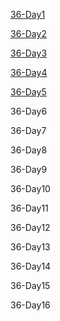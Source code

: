 [36-Day1](https://github.com/saturn-lab/BDMI-2020A/blob/master/Memos/Study-Memo/36-Day1.md)

[36-Day2](https://github.com/saturn-lab/BDMI-2020A/blob/master/Memos/Study-Memo/36-Day2.md)

[36-Day3](https://github.com/saturn-lab/BDMI-2020A/blob/master/Memos/Study-Memo/36-Day3.md)

[36-Day4](https://github.com/saturn-lab/BDMI-2020A/blob/master/Memos/Study-Memo/36-Day4.md)

[36-Day5](https://github.com/saturn-lab/BDMI-2020A/blob/master/Memos/Study-Memo/36-Day5.md)

36-Day6

36-Day7

36-Day8

36-Day9

36-Day10

36-Day11

36-Day12

36-Day13

36-Day14

36-Day15

36-Day16
